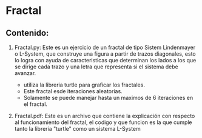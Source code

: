 # Fractal
## Contenido:
1. Fractal.py: Este es un ejercicio de un fractal de tipo Sistem Lindenmayer o L-System, que construye una figura a partir de trazos diagonales, esto lo logra con ayuda de caracteristicas que determinan los lados a los que se dirige cada trazo y una letra que representa si el sistema debe avanzar.

   - utiliza la libreria turtle para graficar los fractales.
   - Este fractal esde iteraciones aleatorias.
   - Solamente se puede manejar hasta un maximos de 6 iteraciones en el fractal.
  
 2. Fractal.pdf: Este es un archivo que contiene la explicación con respecto al funcionamiento del fractal, el codigo y que funcion es la que cumple tanto la libreria "turtle" como un sistema L-System

